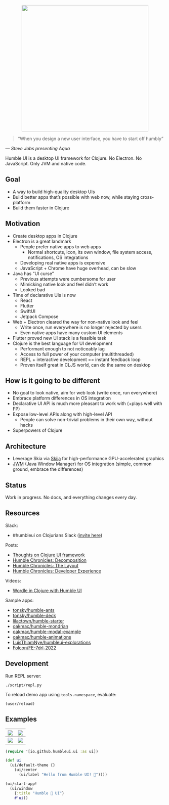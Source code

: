 <p align="center">
  <img src="./extras/logo.png" height="400">
</p>

> “When you design a new user interface, you have to start off humbly”

_— Steve Jobs presenting Aqua_

Humble UI is a desktop UI framework for Clojure. No Electron. No JavaScript. Only JVM and native code.

## Goal

- A way to build high-quality desktop UIs
- Build better apps that’s possible with web now, while staying cross-platform
- Build them faster in Clojure

## Motivation

- Create desktop apps in Clojure
- Electron is a great landmark
    - People prefer native apps to web apps
        - Normal shortcuts, icon, its own window, file system access, notifications, OS integrations
    - Developing real native apps is expensive
    - JavaScript + Chrome have huge overhead, can be slow
- Java has “UI curse”
    - Previous attempts were cumbersome for user
    - Mimicking native look and feel didn’t work
    - Looked bad
- Time of declarative UIs is now
    - React
    - Flutter
    - SwiftUI
    - Jetpack Compose
- Web + Electron cleared the way for non-native look and feel
    - Write once, run everywhere is no longer rejected by users
    - Even native apps have many custom UI elements
- Flutter proved new UI stack is a feasible task
- Clojure is the best language for UI development
    - Performant enough to not noticeably lag
    - Access to full power of your computer (multithreaded)
    - REPL + interactive development == instant feedback loop
    - Proven itself great in CLJS world, can do the same on desktop

## How is it going to be different

- No goal to look native, aim for web look (write once, run everywhere)
- Embrace platform differences in OS integration
- Declarative UI API is much more pleasant to work with (+plays well with FP)
- Expose low-level APIs along with high-level API
    - People can solve non-trivial problems in their own way, without hacks
- Superpowers of Clojure

## Architecture

- Leverage Skia via [Skija](https://github.com/HumbleUI/Skija) for high-performance GPU-accelerated graphics
- [JWM](https://github.com/HumbleUI/JWM) (Java Window Manager) for OS integration (simple, common ground, embrace the differences)

## Status

Work in progress. No docs, and everything changes every day.

## Resources

Slack:

- #humbleui on Clojurians Slack ([invite here](http://clojurians.net/))

Posts:

- [Thoughts on Clojure UI framework](https://tonsky.me/blog/clojure-ui/)
- [Humble Chronicles: Decomposition](https://tonsky.me/blog/humble-decomposition/)
- [Humble Chronicles: The Layout](https://tonsky.me/blog/humble-layout/)
- [Humble Chronicles: Developer Experience](https://tonsky.me/blog/humble-dx/)

Videos:

- [Wordle in Clojure with Humble UI](https://www.youtube.com/watch?v=qSswvHrVnvo)

Sample apps:

- [tonsky/humble-ants](https://github.com/tonsky/humble-ants)
- [tonsky/humble-deck](https://github.com/tonsky/humble-deck)
- [lilactown/humble-starter](https://github.com/lilactown/humble-starter)
- [oakmac/humble-mondrian](https://github.com/oakmac/humble-mondrian)
- [oakmac/humble-modal-example](https://github.com/oakmac/humble-modal-example)
- [oakmac/humble-animations](https://github.com/oakmac/humble-animations)
- [LuisThiamNye/humbleui-explorations](https://github.com/LuisThiamNye/humbleui-explorations)
- [Folcon/FE-7drl-2022](https://github.com/Folcon/FE-7drl-2022)

## Development

Run REPL server:

```
./script/repl.py
```

To reload demo app using `tools.namespace`, evaluate:

```
(user/reload)
```

## Examples

|![](extras/screenshot_button.png)|![](extras/screenshot_container.png)|
|---|---|
|![](extras/screenshot_calculator.png)|![](extras/screenshot_wordle.png)|

```clj
(require '[io.github.humbleui.ui :as ui])

(def ui
  (ui/default-theme {}
    (ui/center
      (ui/label "Hello from Humble UI! 👋"))))

(ui/start-app!
  (ui/window
    {:title "Humble 🐝 UI"}
    #'ui))
```
